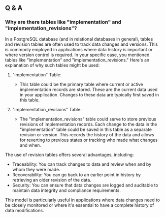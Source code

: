 ## Q & A
### Why are there tables like "implementation" and "implementation_revisions"?
In a PostgreSQL database (and in relational databases in general), tables and revision tables are often used to track data changes and versions. This is commonly employed in applications where data history is important or where version control is required. In your specific case, you mentioned tables like "implementation" and "implementation_revisions." Here's an explanation of why such tables might be used:

1. "implementation" Table:
   - This table could be the primary table where current or active implementation records are stored. These are the current data used in your application. Changes to these data are typically first saved in this table.

2. "implementation_revisions" Table:
   - The "implementation_revisions" table could serve to store previous revisions of implementation records. Each change to the data in the "implementation" table could be saved in this table as a separate revision or version. This records the history of the data and allows for reverting to previous states or tracking who made what changes and when.

The use of revision tables offers several advantages, including:

- Traceability: You can track changes to data and review when and by whom they were made.
- Recoverability: You can go back to an earlier point in history by retrieving an older revision of the data.
- Security: You can ensure that data changes are logged and auditable to maintain data integrity and compliance requirements.

This model is particularly useful in applications where data changes need to be closely monitored or where it's essential to have a complete history of data modifications.